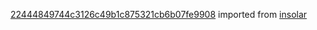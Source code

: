 [22444849744c3126c49b1c875321cb6b07fe9908](https://github.com/insolar/insolar/commit/22444849744c3126c49b1c875321cb6b07fe9908) imported from [insolar](https://github.com/insolar/insolar)

